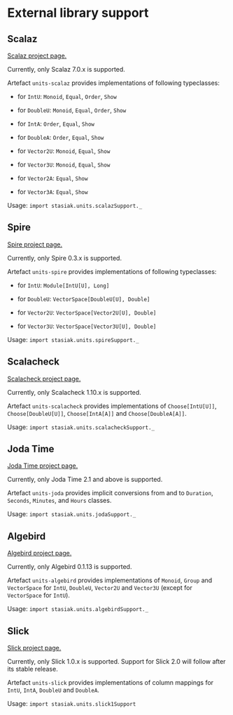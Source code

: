 External library support
========================

Scalaz
------

[Scalaz project page.](https://github.com/scalaz/scalaz)

Currently, only Scalaz 7.0.x is supported.

Artefact `units-scalaz` provides implementations of following typeclasses:

* for `IntU`: `Monoid`, `Equal`, `Order`, `Show`

* for `DoubleU`: `Monoid`, `Equal`, `Order`, `Show`

* for `IntA`: `Order`, `Equal`, `Show`

* for `DoubleA`: `Order`, `Equal`, `Show`

* for `Vector2U`: `Monoid`, `Equal`, `Show`

* for `Vector3U`: `Monoid`, `Equal`, `Show`

* for `Vector2A`: `Equal`, `Show`

* for `Vector3A`: `Equal`, `Show`

Usage: `import stasiak.units.scalazSupport._`

Spire
-----

[Spire project page.](https://github.com/non/spire)

Currently, only Spire 0.3.x is supported.

Artefact `units-spire` provides implementations of following typeclasses:

* for `IntU`: `Module[IntU[U], Long]`

* for `DoubleU`: `VectorSpace[DoubleU[U], Double]`

* for `Vector2U`: `VectorSpace[Vector2U[U], Double]`

* for `Vector3U`: `VectorSpace[Vector3U[U], Double]`

Usage: `import stasiak.units.spireSupport._`

Scalacheck
----------

[Scalacheck project page.](https://github.com/rickynils/scalacheck)

Currently, only Scalacheck 1.10.x is supported.

Artefact `units-scalacheck` provides implementations of `Choose[IntU[U]]`, `Choose[DoubleU[U]]`, `Choose[IntA[A]]` and `Choose[DoubleA[A]]`.

Usage: `import stasiak.units.scalacheckSupport._`

Joda Time
---------

[Joda Time project page.](http://joda-time.sourceforge.net/)

Currently, only Joda Time 2.1 and above is supported.

Artefact `units-joda` provides implicit conversions from and to `Duration`, `Seconds`, `Minutes`, and `Hours` classes.

Usage: `import stasiak.units.jodaSupport._`

Algebird
--------

[Algebird project page.](https://github.com/twitter/algebird)

Currently, only Algebird 0.1.13 is supported.

Artefact `units-algebird` provides implementations of `Monoid`, `Group` and `VectorSpace` for `IntU`, `DoubleU`, `Vector2U` and `Vector3U` (except for `VectorSpace` for `IntU`).

Usage: `import stasiak.units.algebirdSupport._`

Slick
-----

[Slick project page.](http://slick.typesafe.com)

Currently, only Slick 1.0.x is supported. Support for Slick 2.0 will follow after its stable release.

Artefact `units-slick` provides implementations of column mappings for `IntU`, `IntA`, `DoubleU` and `DoubleA`.

Usage: `import stasiak.units.slick1Support`
